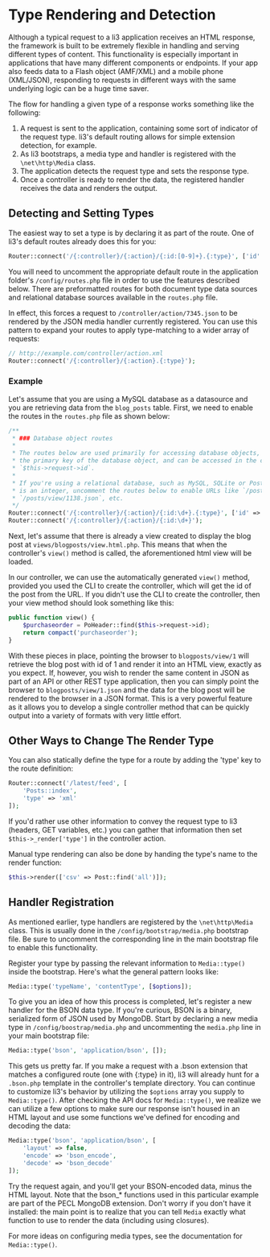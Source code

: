 # Type Rendering and Detection

Although a typical request to a li3 application receives an HTML response, the framework is built to be extremely flexible in handling and serving different types of content. This functionality is especially important in applications that have many different components or endpoints. If your app also feeds data to a Flash object (AMF/XML) and a mobile phone (XML/JSON), responding to requests in different ways with the same underlying logic can be a huge time saver.

The flow for handling a given type of a response works something like the following:

 1. A request is sent to the application, containing some sort of indicator of the request type. li3's default routing allows for simple extension detection, for example.
 2. As li3 bootstraps, a media type and handler is registered with the `\net\http\Media` class.
 3. The application detects the request type and sets the response type.
 4. Once a controller is ready to render the data, the registered handler receives the data and renders the output.

## Detecting and Setting Types

The easiest way to set a type is by declaring it as part of the route. One of li3's default routes already does this for you:

```php
Router::connect('/{:controller}/{:action}/{:id:[0-9]+}.{:type}', ['id' => null]);
```

<div class="note note-info">
	<p>
	 You will need to uncomment the appropriate default route in the application folder's <code>/config/routes.php</code> file in order to use the features described below.  There are preformatted routes for both document type data sources and relational database sources available in the <code>routes.php</code> file.
	</p>
	<p>
	In effect, this forces a request to <code>/controller/action/7345.json</code> to be rendered by the JSON media handler currently registered. You can use this pattern to expand your routes to apply type-matching to a wider array of requests:
	</p>
</div>

```php
// http://example.com/controller/action.xml
Router::connect('/{:controller}/{:action}.{:type}');
```

### Example
Let's assume that you are using a MySQL database as a datasource and you are retrieving data from the `blog_posts` table.  First, we need to enable the routes in the `routes.php` file as shown below:

```php
/**
 * ### Database object routes
 *
 * The routes below are used primarily for accessing database objects, where `{:id}` corresponds to
 * the primary key of the database object, and can be accessed in the controller as
 * `$this->request->id`.
 *
 * If you're using a relational database, such as MySQL, SQLite or Postgres, where the primary key
 * is an integer, uncomment the routes below to enable URLs like `/posts/edit/1138`,
 * `/posts/view/1138.json`, etc.
 */
Router::connect('/{:controller}/{:action}/{:id:\d+}.{:type}', ['id' => null]);
Router::connect('/{:controller}/{:action}/{:id:\d+}');
```

Next, let's assume that there is already a view created to display the blog post at `views/blogposts/view.html.php`.  This means that when the controller's `view()` method is called, the aforementioned html view will be loaded.

In our controller, we can use the automatically generated `view()` method, provided you used the CLI to create the controller, which will get the id of the post from the URL.  If you didn't use the CLI to create the controller, then your view method should look something like this:

```php
public function view() {
    $purchaseorder = PoHeader::find($this->request->id);
   	return compact('purchaseorder');
}
```

With these pieces in place, pointing the browser to `blogposts/view/1` will retrieve the blog post with id of 1 and render it into an HTML view, exactly as you expect.  If, however, you wish to render the same content in JSON as part of an API or other REST type application, then you can simply point the browser to `blogposts/view/1.json` and the data for the blog post will be rendered to the browser in a JSON format.   This is a very powerful feature as it allows you to develop a single controller method that can be quickly output into a variety of formats with very little effort.

## Other Ways to Change The Render Type

You can also statically define the type for a route by adding the 'type' key to the route definition:

```php
Router::connect('/latest/feed', [
	'Posts::index',
	'type' => 'xml'
]);
```

If you'd rather use other information to convey the request type to li3 (headers, GET variables, etc.) you can gather that information then set `$this->_render['type']` in the controller action.

Manual type rendering can also be done by handing the type's name to the render function:

```php
$this->render(['csv' => Post::find('all')]);
```

## Handler Registration

As mentioned earlier, type handlers are registered by the `\net\http\Media` class. This is usually done in the `/config/bootstrap/media.php` bootstrap file. Be sure to uncomment the corresponding line in the main bootstrap file to enable this functionality.

Register your type by passing the relevant information to `Media::type()` inside the bootstrap. Here's what the general pattern looks like:

```php
Media::type('typeName', 'contentType', [$options]);
```

To give you an idea of how this process is completed, let's register a new handler for the BSON data type. If you're curious, BSON is a binary, serialized form of JSON used by MongoDB. Start by declaring a new media type in `/config/boostrap/media.php` and uncommenting the `media.php` line in your main bootstrap file:

```php
Media::type('bson', 'application/bson', []);
```

This gets us pretty far. If you make a request with a .bson extension that matches a configured route (one with {:type} in it), li3 will already hunt for a `.bson.php` template in the controller's template directory. You can continue to customize li3's behavior by utilizing the `$options` array you supply to `Media::type()`. After checking the API docs for `Media::type()`, we realize we can utilize a few options to make sure our response isn't housed in an HTML layout and use some functions we've defined for encoding and decoding the data:

```php
Media::type('bson', 'application/bson', [
	'layout' => false,
	'encode' => 'bson_encode',
	'decode' => 'bson_decode'
]);
```

Try the request again, and you'll get your BSON-encoded data, minus the HTML layout. Note that the bson_* functions used in this particular example are part of the PECL MongoDB extension. Don't worry if you don't have it installed: the main point is to realize that you can tell `Media` exactly what function to use to render the data (including using closures).

For more ideas on configuring media types, see the documentation for `Media::type()`.
